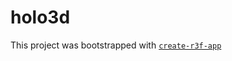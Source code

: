 # holo3d

This project was bootstrapped with [`create-r3f-app`](https://github.com/utsuboco/create-r3f-app)